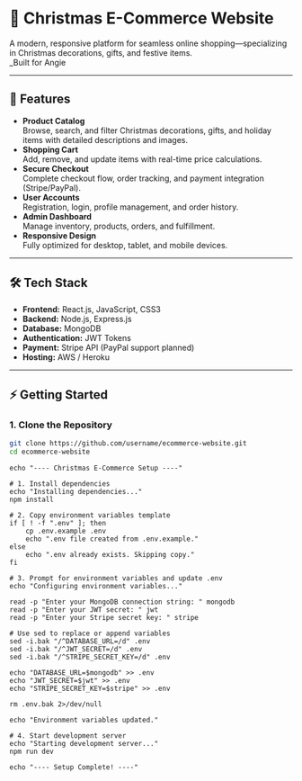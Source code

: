 # 🎄 Christmas E-Commerce Website

A modern, responsive platform for seamless online shopping—specializing in Christmas decorations, gifts, and festive items.  
_Built for Angie 

---

## 🚀 Features

- **Product Catalog**  
  Browse, search, and filter Christmas decorations, gifts, and holiday items with detailed descriptions and images.
- **Shopping Cart**  
  Add, remove, and update items with real-time price calculations.
- **Secure Checkout**  
  Complete checkout flow, order tracking, and payment integration (Stripe/PayPal).
- **User Accounts**  
  Registration, login, profile management, and order history.
- **Admin Dashboard**  
  Manage inventory, products, orders, and fulfillment.
- **Responsive Design**  
  Fully optimized for desktop, tablet, and mobile devices.

---

## 🛠 Tech Stack

- **Frontend:** React.js, JavaScript, CSS3  
- **Backend:** Node.js, Express.js  
- **Database:** MongoDB  
- **Authentication:** JWT Tokens  
- **Payment:** Stripe API (PayPal support planned)  
- **Hosting:** AWS / Heroku

---


## ⚡️ Getting Started

### 1. Clone the Repository

```bash
git clone https://github.com/username/ecommerce-website.git
cd ecommerce-website
```



```
echo "---- Christmas E-Commerce Setup ----"

# 1. Install dependencies
echo "Installing dependencies..."
npm install

# 2. Copy environment variables template
if [ ! -f ".env" ]; then
    cp .env.example .env
    echo ".env file created from .env.example."
else
    echo ".env already exists. Skipping copy."
fi

# 3. Prompt for environment variables and update .env
echo "Configuring environment variables..."

read -p "Enter your MongoDB connection string: " mongodb
read -p "Enter your JWT secret: " jwt
read -p "Enter your Stripe secret key: " stripe

# Use sed to replace or append variables
sed -i.bak "/^DATABASE_URL=/d" .env
sed -i.bak "/^JWT_SECRET=/d" .env
sed -i.bak "/^STRIPE_SECRET_KEY=/d" .env

echo "DATABASE_URL=$mongodb" >> .env
echo "JWT_SECRET=$jwt" >> .env
echo "STRIPE_SECRET_KEY=$stripe" >> .env

rm .env.bak 2>/dev/null

echo "Environment variables updated."

# 4. Start development server
echo "Starting development server..."
npm run dev

echo "---- Setup Complete! ----"
```



